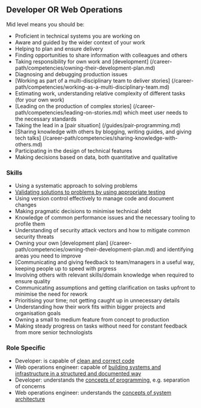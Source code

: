 
## Developer OR Web Operations

Mid level means you should be:

- Proficient in technical systems you are working on
- Aware and guided by the wider context of your work
- Helping to plan and ensure delivery
- Finding opportunities to share information with colleagues and others
- Taking responsibility for own work and [development] (/career-path/competencies/owning-their-development-plan.md)
- Diagnosing and debugging production issues
- [Working as part of a multi-disciplinary team to deliver stories] (/career-path/competencies/working-as-a-multi-disciplinary-team.md)
- Estimating work, understanding relative complexity of different tasks (for your own work)
- [Leading on the production of complex stories] (/career-path/competencies/leading-on-stories.md) which meet user needs to the necessary standards
- Taking the lead in a [pair situation] (/guides/pair-programming.md)
- [Sharing knowledge with others by blogging, writing guides, and giving tech talks] (/career-path/competencies/sharing-knowledge-with-others.md)
- Participating in the design of technical features
- Making decisions based on data, both quantitative and qualitative

### Skills

- Using a systematic approach to solving problems
- [Validating solutions to problems by using appropriate testing](/guides/using-appropriate-testing.md)
- Using version control effectively to manage code and document changes
- Making pragmatic decisions to minimise technical debt
- Knowledge of common performance issues and the necessary tooling to profile them
- Understanding of security attack vectors and how to mitigate common security threats
- Owning your own [development plan] (/career-path/competencies/owning-their-development-plan.md) and identifying areas you need to improve
- [Communicating and giving feedback to team/managers in a useful way, keeping people up to speed with prgress
- Involving others with relevant skills/domain knowledge when required to ensure quality
- Communicating assumptions and getting clarification on tasks upfront to minimise the need for rework
- Prioritising your time; not getting caught up in unnecessary details
- Understanding how their work fits within bigger projects and organisation goals
- Owning a small to medium feature from concept to production
- Making steady progress on tasks without need for constant feedback from more senior technologists

### Role Specific

- Developer: is capable of [clean and correct code]()
- Web operations engineer: capable of [building systems and infrastructure in a structured and documented way]()
- Developer: understands the [concepts of programming](), e.g. separation of concerns
- Web operations engineer: understands the [concepts of system architecture]()
